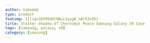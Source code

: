 ```yaml
---
author: tokodab
type: product
featimg: 1Iliqx1EKP0dOlDNLL3yyg8_nArXJeZ61
title: Stalker Shadow Of Chernobyl Peace Samsung Galaxy S9 Case
tags: [samsung, galaxy, s9]
category: [samsung]
---
```

